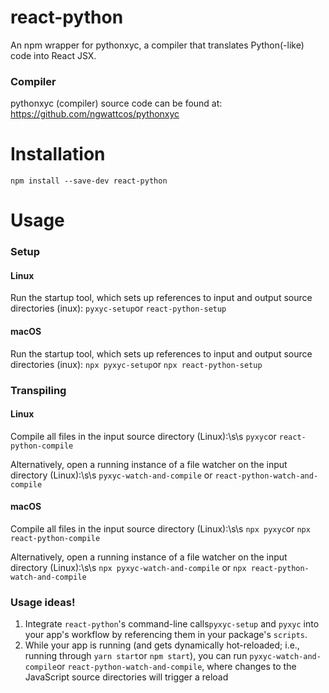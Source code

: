 # react-python
An npm wrapper for pythonxyc, a compiler that translates Python(-like) code into React JSX.

### Compiler
pythonxyc (compiler) source code can be found at:
https://github.com/ngwattcos/pythonxyc

# Installation
`npm install --save-dev react-python`

# Usage
### Setup
#### Linux
Run the startup tool, which sets up references to input and output source directories (inux):
`pyxyc-setup`or `react-python-setup`

#### macOS
Run the startup tool, which sets up references to input and output source directories (inux):
`npx pyxyc-setup`or `npx react-python-setup`

### Transpiling
#### Linux
Compile all files in the input source directory (Linux):\s\s
`pyxyc`or `react-python-compile`

Alternatively, open a running instance of a file watcher on the input directory (Linux):\s\s
`pyxyc-watch-and-compile` or `react-python-watch-and-compile`

#### macOS
Compile all files in the input source directory (Linux):\s\s
`npx pyxyc`or `npx react-python-compile`

Alternatively, open a running instance of a file watcher on the input directory (Linux):\s\s
`npx pyxyc-watch-and-compile` or `npx react-python-watch-and-compile`

### Usage ideas!
1. Integrate `react-python`'s command-line calls`pyxyc-setup` and `pyxyc` into your app's workflow by referencing them in your package's `scripts`.
2. While your app is running (and gets dynamically hot-reloaded; i.e., running through `yarn start`or `npm start`), you can run `pyxyc-watch-and-compile`or `react-python-watch-and-compile`, where changes to the JavaScript source directories will trigger a reload